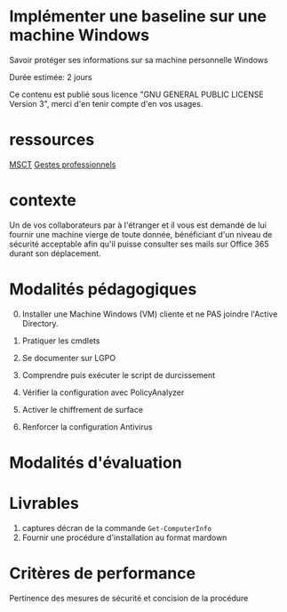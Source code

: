 # Implémenter une baseline sur une machine Windows

Savoir protéger ses informations sur sa machine personnelle Windows

Durée estimée: 2 jours

Ce contenu est publié sous licence "GNU GENERAL PUBLIC LICENSE Version 3", merci d'en tenir compte d'en vos usages.

# ressources

[MSCT](https://learn.microsoft.com/fr-fr/windows/security/operating-system-security/device-management/windows-security-configuration-framework/security-compliance-toolkit-10)
[Gestes professionnels](https://github.com/Aif4thah/Dojo-101)

# contexte

Un de vos collaborateurs par à l'étranger et il vous est demandé de lui fournir une machine vierge de toute donnée, 
bénéficiant d'un niveau de sécurité acceptable afin qu'il puisse consulter ses mails sur Office 365 durant son déplacement.


# Modalités pédagogiques

0. Installer une Machine Windows (VM) cliente et ne PAS joindre l'Active Directory.

1. Pratiquer les cmdlets

2. Se documenter sur LGPO

3. Comprendre puis exécuter le script de durcissement

4. Vérifier la configuration avec PolicyAnalyzer

5. Activer le chiffrement de surface

6. Renforcer la configuration Antivirus

# Modalités d'évaluation


# Livrables

1. captures décran de la commande `Get-ComputerInfo`
2. Fournir une procédure d'installation au format mardown

# Critères de performance

Pertinence des mesures de sécurité et concision de la procédure